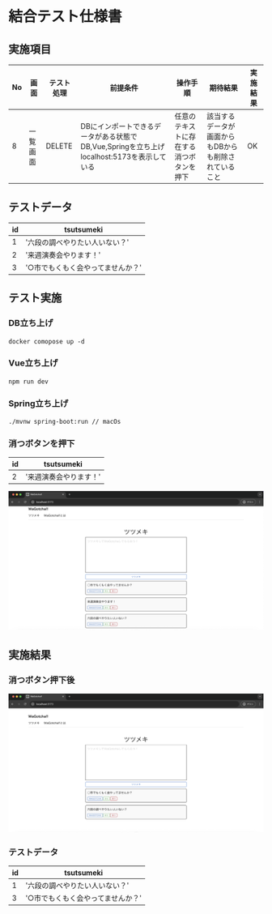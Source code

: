 # 結合テスト仕様書
## 実施項目
| No   | 画面 | テスト処理 | 前提条件 | 操作手順 | 期待結果 | 実施結果 |
| --- | ----------- | ------- | ------- | ------- | ------- | ------- |
| 8 | 一覧画面 | DELETE | DBにインポートできるデータがある状態でDB,Vue,Springを立ち上げlocalhost:5173を表示している | 任意のテキストに存在する消つボタンを押下 | 該当するデータが画面からもDBからも削除されていること |OK|

## テストデータ
| id   | tsutsumeki |
| --- | ----------- |
| 1 | '六段の調べやりたい人いない？' |
| 2 | '来週演奏会やります！' |
| 3 | '○市でもくもく会やってませんか？' |

## テスト実施
### DB立ち上げ
```
docker comopose up -d
```
### Vue立ち上げ
```
npm run dev
```
### Spring立ち上げ
```
./mvnw spring-boot:run // macOs
```
### 消つボタンを押下
| id   | tsutsumeki |
| --- | ----------- |
| 2 | '来週演奏会やります！' |

![ボタン押下前](./img/no8-1.png)

## 実施結果
### 消つボタン押下後
![ボタン押下後](./img/no8-2.png)
### テストデータ
| id   | tsutsumeki |
| --- | ----------- |
| 1 | '六段の調べやりたい人いない？' |
| 3 | '○市でもくもく会やってませんか？' |